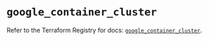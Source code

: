# `google_container_cluster`

Refer to the Terraform Registry for docs: [`google_container_cluster`](https://registry.terraform.io/providers/hashicorp/google/6.30.0/docs/resources/container_cluster).
